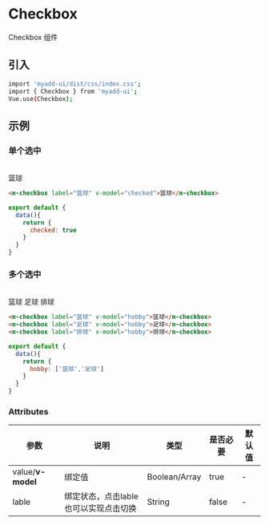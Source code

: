 # Checkbox
Checkbox 组件

## 引入
```bash
import 'myadd-ui/dist/css/index.css';
import { Checkbox } from 'myadd-ui';
Vue.use(Checkbox);
```


## 示例
### 单个选中
<br /><m-checkbox label="篮球" :value="'篮球'">篮球</m-checkbox>
```html
<m-checkbox label="篮球" v-model="checked">篮球</m-checkbox>
```

```js
export default {
  data(){
    return {
      checked: true
    }
  }
}
```

### 多个选中
<br /><m-checkbox label="篮球" :value="['篮球','排球']">篮球</m-checkbox>
<m-checkbox label="足球" :value="['篮球','排球']">足球</m-checkbox>
<m-checkbox label="排球" :value="['篮球','排球']">排球</m-checkbox>
```html
<m-checkbox label="篮球" v-model="hobby">篮球</m-checkbox>
<m-checkbox label="足球" v-model="hobby">足球</m-checkbox>
<m-checkbox label="排球" v-model="hobby">排球</m-checkbox>
```

```js
export default {
  data(){
    return {
      hobby: ['篮球','足球']
    }
  }
}
```

### Attributes
| 参数 | 说明 | 类型 | 是否必要 | 默认值 |
| ---- | ---- | ---- | -------- | ------ |
| value/**v-model** | 绑定值 | Boolean/Array | true | - |
| lable | 绑定状态，点击lable也可以实现点击切换 | String | false | - |